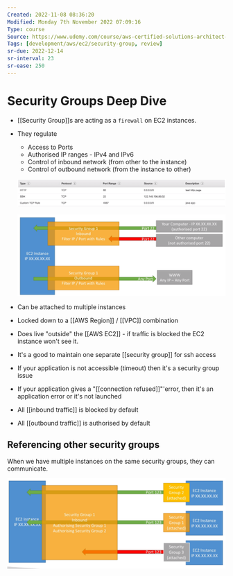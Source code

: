 ```yaml
---
Created: 2022-11-08 08:36:20
Modified: Monday 7th November 2022 07:09:16
Type: course
Source: https://www.udemy.com/course/aws-certified-solutions-architect-associate-saa-c01/?xref=E0Aed11STH4LPUQvCz0GJFABTmM=
Tags: [development/aws/ec2/security-group, review]
sr-due: 2022-12-14
sr-interval: 23
sr-ease: 250
---
```


# Security Groups Deep Dive

- [[Security Group]]s are acting as a `firewall` on EC2 instances.
- They regulate
    - Access to Ports
    - Authorised IP ranges - IPv4 and IPv6
    - Control of inbound network (from other to the instance)
    - Control of outbound network (from the instance to other)

    ![](../../../images/2019-11-22-11-38-11.png)

    ![](../../../images/2019-11-22-11-39-26.png)

- Can be attached to multiple instances
- Locked down to a [[AWS Region]] / [[VPC]] combination
- Does live "outside" the [[AWS EC2]] - if traffic is blocked the EC2 instance won't see it.
- It's a good to maintain one separate [[security group]] for ssh access
- If your application is not accessible (timeout) then it's a security group issue
- If your application gives a "[[connection refused]]"'error, then it's an application error or it's not launched
- All [[inbound traffic]] is blocked by default
- All [[outbound traffic]] is authorised by default

## Referencing other security groups

When we have multiple instances on the same security groups, they can communicate.

![](../../../images/2019-11-22-11-43-09.png)